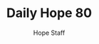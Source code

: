 ---
image: /assets/img/daily-hope-default-artwork.png
title: Daily Hope 80
number: 80
categories:
  - Daily Hope
author: Hope Staff
notes: Daily Hope 80
embed: >-
  <iframe style="border-radius:12px" src="https://open.spotify.com/embed/episode/6KVGEQ5bk6y3hWO0QdE8p2?utm_source=generator" width="100%" height="152" frameBorder="0" allowfullscreen="" allow="autoplay; clipboard-write; encrypted-media; fullscreen; picture-in-picture" loading="lazy"></iframe>
---